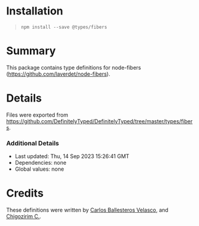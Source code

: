 # Installation
> `npm install --save @types/fibers`

# Summary
This package contains type definitions for node-fibers (https://github.com/laverdet/node-fibers).

# Details
Files were exported from https://github.com/DefinitelyTyped/DefinitelyTyped/tree/master/types/fibers.

### Additional Details
 * Last updated: Thu, 14 Sep 2023 15:26:41 GMT
 * Dependencies: none
 * Global values: none

# Credits
These definitions were written by [Carlos Ballesteros Velasco](https://github.com/soywiz), and [Chigozirim C.](https://github.com/smac89).
